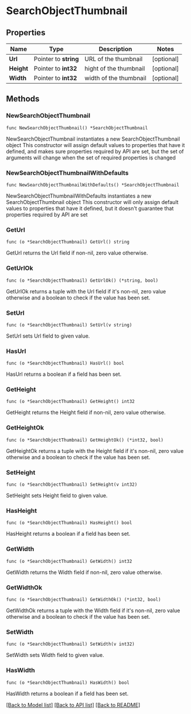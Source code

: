 # SearchObjectThumbnail

## Properties

Name | Type | Description | Notes
------------ | ------------- | ------------- | -------------
**Url** | Pointer to **string** | URL of the thumbnail | [optional] 
**Height** | Pointer to **int32** | hight of the thumbnail | [optional] 
**Width** | Pointer to **int32** | width of the thumbnail | [optional] 

## Methods

### NewSearchObjectThumbnail

`func NewSearchObjectThumbnail() *SearchObjectThumbnail`

NewSearchObjectThumbnail instantiates a new SearchObjectThumbnail object
This constructor will assign default values to properties that have it defined,
and makes sure properties required by API are set, but the set of arguments
will change when the set of required properties is changed

### NewSearchObjectThumbnailWithDefaults

`func NewSearchObjectThumbnailWithDefaults() *SearchObjectThumbnail`

NewSearchObjectThumbnailWithDefaults instantiates a new SearchObjectThumbnail object
This constructor will only assign default values to properties that have it defined,
but it doesn't guarantee that properties required by API are set

### GetUrl

`func (o *SearchObjectThumbnail) GetUrl() string`

GetUrl returns the Url field if non-nil, zero value otherwise.

### GetUrlOk

`func (o *SearchObjectThumbnail) GetUrlOk() (*string, bool)`

GetUrlOk returns a tuple with the Url field if it's non-nil, zero value otherwise
and a boolean to check if the value has been set.

### SetUrl

`func (o *SearchObjectThumbnail) SetUrl(v string)`

SetUrl sets Url field to given value.

### HasUrl

`func (o *SearchObjectThumbnail) HasUrl() bool`

HasUrl returns a boolean if a field has been set.

### GetHeight

`func (o *SearchObjectThumbnail) GetHeight() int32`

GetHeight returns the Height field if non-nil, zero value otherwise.

### GetHeightOk

`func (o *SearchObjectThumbnail) GetHeightOk() (*int32, bool)`

GetHeightOk returns a tuple with the Height field if it's non-nil, zero value otherwise
and a boolean to check if the value has been set.

### SetHeight

`func (o *SearchObjectThumbnail) SetHeight(v int32)`

SetHeight sets Height field to given value.

### HasHeight

`func (o *SearchObjectThumbnail) HasHeight() bool`

HasHeight returns a boolean if a field has been set.

### GetWidth

`func (o *SearchObjectThumbnail) GetWidth() int32`

GetWidth returns the Width field if non-nil, zero value otherwise.

### GetWidthOk

`func (o *SearchObjectThumbnail) GetWidthOk() (*int32, bool)`

GetWidthOk returns a tuple with the Width field if it's non-nil, zero value otherwise
and a boolean to check if the value has been set.

### SetWidth

`func (o *SearchObjectThumbnail) SetWidth(v int32)`

SetWidth sets Width field to given value.

### HasWidth

`func (o *SearchObjectThumbnail) HasWidth() bool`

HasWidth returns a boolean if a field has been set.


[[Back to Model list]](../README.md#documentation-for-models) [[Back to API list]](../README.md#documentation-for-api-endpoints) [[Back to README]](../README.md)


